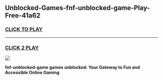 
## Unblocked-Games-fnf-unblocked-game-Play-Free-41a62
<h3>
<a href="https://premium76.site?title=fnf-unblocked-game&ref=18A">CLICK TO PLAY</a></h3>
<hr>

<h3>
<a href="https://premium76.site?title=fnf-unblocked-game&ref=18A">CLICK 2 PLAY</a>
  
</h3>

<a href="https://premium76.site?title=fnf-unblocked-game&ref=18A"><img src="https://clearcache.store/games.png"></a>


**fnf-unblocked-game games unblocked: Your Gateway to Fun and Accessible Online Gaming**
